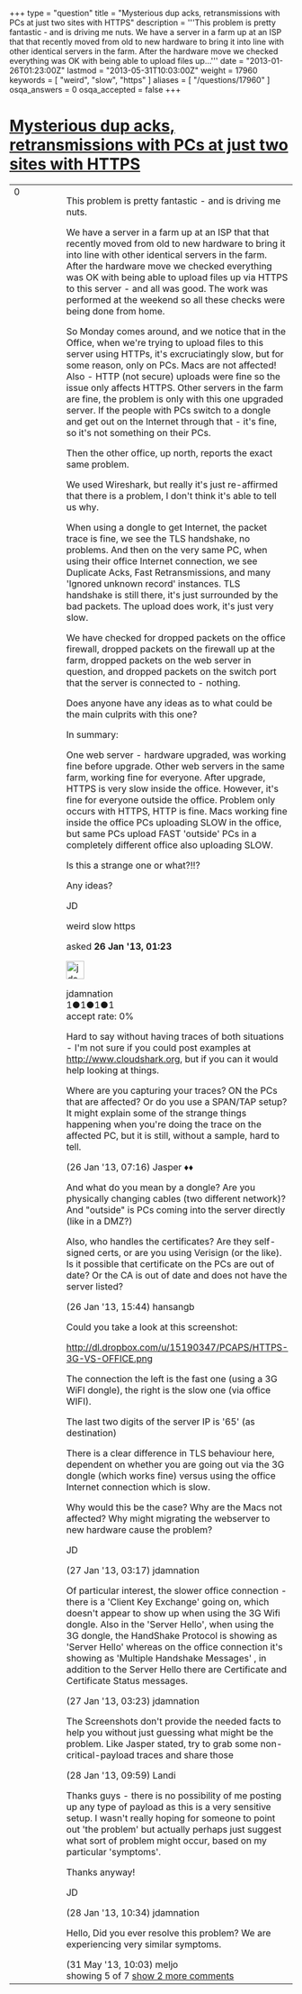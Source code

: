 +++
type = "question"
title = "Mysterious dup acks, retransmissions with PCs at just two sites with HTTPS"
description = '''This problem is pretty fantastic - and is driving me nuts. We have a server in a farm up at an ISP that that recently moved from old to new hardware to bring it into line with other identical servers in the farm. After the hardware move we checked everything was OK with being able to upload files up...'''
date = "2013-01-26T01:23:00Z"
lastmod = "2013-05-31T10:03:00Z"
weight = 17960
keywords = [ "weird", "slow", "https" ]
aliases = [ "/questions/17960" ]
osqa_answers = 0
osqa_accepted = false
+++

<div class="headNormal">

# [Mysterious dup acks, retransmissions with PCs at just two sites with HTTPS](/questions/17960/mysterious-dup-acks-retransmissions-with-pcs-at-just-two-sites-with-https)

</div>

<div id="main-body">

<div id="askform">

<table id="question-table" style="width:100%;"><colgroup><col style="width: 50%" /><col style="width: 50%" /></colgroup><tbody><tr class="odd"><td style="width: 30px; vertical-align: top"><div class="vote-buttons"><span id="post-17960-upvote" class="ajax-command post-vote up" rel="nofollow" title="I like this post (click again to cancel)"> </span><div id="post-17960-score" class="post-score" title="current number of votes">0</div><span id="post-17960-downvote" class="ajax-command post-vote down" rel="nofollow" title="I dont like this post (click again to cancel)"> </span> <span id="favorite-mark" class="ajax-command favorite-mark" rel="nofollow" title="mark/unmark this question as favorite (click again to cancel)"> </span><div id="favorite-count" class="favorite-count"></div></div></td><td><div id="item-right"><div class="question-body"><p>This problem is pretty fantastic - and is driving me nuts.</p><p>We have a server in a farm up at an ISP that that recently moved from old to new hardware to bring it into line with other identical servers in the farm. After the hardware move we checked everything was OK with being able to upload files up via HTTPS to this server - and all was good. The work was performed at the weekend so all these checks were being done from home.</p><p>So Monday comes around, and we notice that in the Office, when we're trying to upload files to this server using HTTPs, it's excruciatingly slow, but for some reason, only on PCs. Macs are not affected! Also - HTTP (not secure) uploads were fine so the issue only affects HTTPS. Other servers in the farm are fine, the problem is only with this one upgraded server. If the people with PCs switch to a dongle and get out on the Internet through that - it's fine, so it's not something on their PCs.</p><p>Then the other office, up north, reports the exact same problem.</p><p>We used Wireshark, but really it's just re-affirmed that there is a problem, I don't think it's able to tell us why.</p><p>When using a dongle to get Internet, the packet trace is fine, we see the TLS handshake, no problems. And then on the very same PC, when using their office Internet connection, we see Duplicate Acks, Fast Retransmissions, and many 'Ignored unknown record' instances. TLS handshake is still there, it's just surrounded by the bad packets. The upload does work, it's just very slow.</p><p>We have checked for dropped packets on the office firewall, dropped packets on the firewall up at the farm, dropped packets on the web server in question, and dropped packets on the switch port that the server is connected to - nothing.</p><p>Does anyone have any ideas as to what could be the main culprits with this one?</p><p>In summary:</p><p>One web server - hardware upgraded, was working fine before upgrade. Other web servers in the same farm, working fine for everyone. After upgrade, HTTPS is very slow inside the office. However, it's fine for everyone outside the office. Problem only occurs with HTTPS, HTTP is fine. Macs working fine inside the office PCs uploading SLOW in the office, but same PCs upload FAST 'outside' PCs in a completely different office also uploading SLOW.</p><p>Is this a strange one or what?!!?</p><p>Any ideas?</p><p>JD</p></div><div id="question-tags" class="tags-container tags"><span class="post-tag tag-link-weird" rel="tag" title="see questions tagged &#39;weird&#39;">weird</span> <span class="post-tag tag-link-slow" rel="tag" title="see questions tagged &#39;slow&#39;">slow</span> <span class="post-tag tag-link-https" rel="tag" title="see questions tagged &#39;https&#39;">https</span></div><div id="question-controls" class="post-controls"></div><div class="post-update-info-container"><div class="post-update-info post-update-info-user"><p>asked <strong>26 Jan '13, 01:23</strong></p><img src="https://secure.gravatar.com/avatar/244cf423f05b9746a08e4519bcb48c1a?s=32&amp;d=identicon&amp;r=g" class="gravatar" width="32" height="32" alt="jdamnation&#39;s gravatar image" /><p><span>jdamnation</span><br />
<span class="score" title="1 reputation points">1</span><span title="1 badges"><span class="badge1">●</span><span class="badgecount">1</span></span><span title="1 badges"><span class="silver">●</span><span class="badgecount">1</span></span><span title="1 badges"><span class="bronze">●</span><span class="badgecount">1</span></span><br />
<span class="accept_rate" title="Rate of the user&#39;s accepted answers">accept rate:</span> <span title="jdamnation has no accepted answers">0%</span></p></div></div><div id="comments-container-17960" class="comments-container"><span id="17962"></span><div id="comment-17962" class="comment"><div id="post-17962-score" class="comment-score"></div><div class="comment-text"><p>Hard to say without having traces of both situations - I'm not sure if you could post examples at <a href="http://www.cloudshark.org"></a><a href="http://www.cloudshark.org">http://www.cloudshark.org</a>, but if you can it would help looking at things.</p><p>Where are you capturing your traces? ON the PCs that are affected? Or do you use a SPAN/TAP setup? It might explain some of the strange things happening when you're doing the trace on the affected PC, but it is still, without a sample, hard to tell.</p></div><div id="comment-17962-info" class="comment-info"><span class="comment-age">(26 Jan '13, 07:16)</span> <span class="comment-user userinfo">Jasper ♦♦</span></div></div><span id="17973"></span><div id="comment-17973" class="comment"><div id="post-17973-score" class="comment-score"></div><div class="comment-text"><p>And what do you mean by a dongle? Are you physically changing cables (two different network)? And "outside" is PCs coming into the server directly (like in a DMZ?)</p><p>Also, who handles the certificates? Are they self-signed certs, or are you using Verisign (or the like). Is it possible that certificate on the PCs are out of date? Or the CA is out of date and does not have the server listed?</p></div><div id="comment-17973-info" class="comment-info"><span class="comment-age">(26 Jan '13, 15:44)</span> <span class="comment-user userinfo">hansangb</span></div></div><span id="17978"></span><div id="comment-17978" class="comment"><div id="post-17978-score" class="comment-score"></div><div class="comment-text"><p>Could you take a look at this screenshot:</p><p><a href="http://dl.dropbox.com/u/15190347/PCAPS/HTTPS-3G-VS-OFFICE.png">http://dl.dropbox.com/u/15190347/PCAPS/HTTPS-3G-VS-OFFICE.png</a></p><p>The connection the left is the fast one (using a 3G WiFI dongle), the right is the slow one (via office WIFI).</p><p>The last two digits of the server IP is '65' (as destination)</p><p>There is a clear difference in TLS behaviour here, dependent on whether you are going out via the 3G dongle (which works fine) versus using the office Internet connection which is slow.</p><p>Why would this be the case? Why are the Macs not affected? Why might migrating the webserver to new hardware cause the problem?</p><p>JD</p></div><div id="comment-17978-info" class="comment-info"><span class="comment-age">(27 Jan '13, 03:17)</span> <span class="comment-user userinfo">jdamnation</span></div></div><span id="17979"></span><div id="comment-17979" class="comment"><div id="post-17979-score" class="comment-score"></div><div class="comment-text"><p>Of particular interest, the slower office connection - there is a 'Client Key Exchange' going on, which doesn't appear to show up when using the 3G Wifi dongle. Also in the 'Server Hello', when using the 3G dongle, the HandShake Protocol is showing as 'Server Hello' whereas on the office connection it's showing as 'Multiple Handshake Messages' , in addition to the Server Hello there are Certificate and Certificate Status messages.</p></div><div id="comment-17979-info" class="comment-info"><span class="comment-age">(27 Jan '13, 03:23)</span> <span class="comment-user userinfo">jdamnation</span></div></div><span id="18006"></span><div id="comment-18006" class="comment"><div id="post-18006-score" class="comment-score"></div><div class="comment-text"><p>The Screenshots don't provide the needed facts to help you without just guessing what might be the problem. Like Jasper stated, try to grab some non-critical-payload traces and share those</p></div><div id="comment-18006-info" class="comment-info"><span class="comment-age">(28 Jan '13, 09:59)</span> <span class="comment-user userinfo">Landi</span></div></div><span id="18008"></span><div id="comment-18008" class="comment not_top_scorer"><div id="post-18008-score" class="comment-score"></div><div class="comment-text"><p>Thanks guys - there is no possibility of me posting up any type of payload as this is a very sensitive setup. I wasn't really hoping for someone to point out 'the problem' but actually perhaps just suggest what sort of problem might occur, based on my particular 'symptoms'.</p><p>Thanks anyway!</p><p>JD</p></div><div id="comment-18008-info" class="comment-info"><span class="comment-age">(28 Jan '13, 10:34)</span> <span class="comment-user userinfo">jdamnation</span></div></div><span id="21679"></span><div id="comment-21679" class="comment not_top_scorer"><div id="post-21679-score" class="comment-score"></div><div class="comment-text"><p>Hello, Did you ever resolve this problem? We are experiencing very similar symptoms.</p></div><div id="comment-21679-info" class="comment-info"><span class="comment-age">(31 May '13, 10:03)</span> <span class="comment-user userinfo">meljo</span></div></div></div><div id="comment-tools-17960" class="comment-tools"><span class="comments-showing"> showing 5 of 7 </span> <a href="#" class="show-all-comments-link">show 2 more comments</a></div><div class="clear"></div><div id="comment-17960-form-container" class="comment-form-container"></div><div class="clear"></div></div></td></tr></tbody></table>

</div>

</div>

